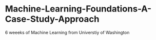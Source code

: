 # Machine-Learning-Foundations-A-Case-Study-Approach
6 weeeks of Machine Learning from Universtiy of Washington
